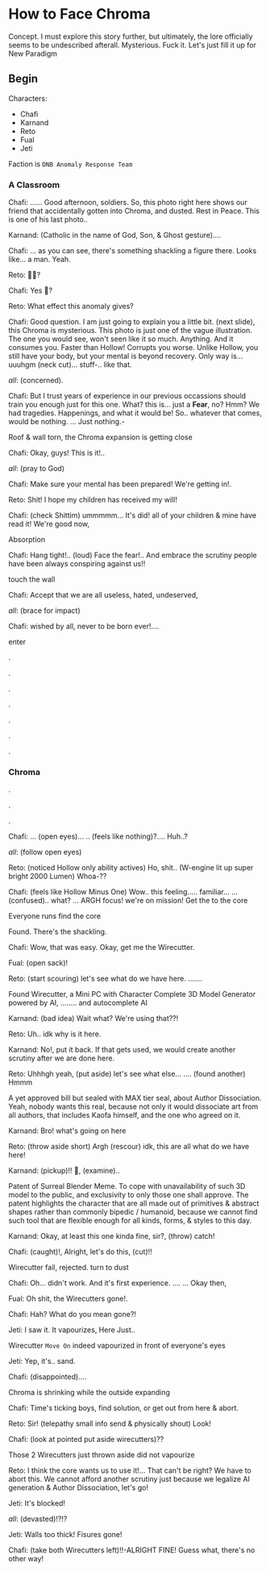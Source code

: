 # How to Face Chroma

Concept. I must explore this story further, but ultimately, the lore officially seems to be undescribed afterall. Mysterious. Fuck it. Let's just fill it up for New Paradigm

## Begin

Characters:

- Chafi
- Karnand
- Reto
- Fual
- Jeti

Faction is `DNB Anomaly Response Team`

### A Classroom

Chafi: ...... Good afternoon, soldiers. So, this photo right here shows our friend that accidentally gotten into Chroma, and dusted. Rest in Peace. This is one of his last photo..

Karnand: (Catholic in the name of God, Son, & Ghost gesture)....

Chafi: ... as you can see, there's something shackling a figure there. Looks like... a man. Yeah.

Reto: 🙋‍♂️?

Chafi: Yes 🫵?

Reto: What effect this anomaly gives?

Chafi: Good question. I am just going to explain you a little bit. (next slide), this Chroma is mysterious. This photo is just one of the vague illustration. The one you would see, won't seen like it so much. Anything. And it consumes you. Faster than Hollow! Corrupts you worse. Unlike Hollow, you still have your body, but your mental is beyond recovery. Only way is... uuuhgm (neck cut)... stuff-.. like that.

*all*: (concerned).

Chafi: But I trust years of experience in our previous occassions should train you enough just for this one. What? this is... just a **Fear**, no? Hmm? We had tragedies. Happenings, and what it would be! So.. whatever that comes, would be nothing. ... Just nothing.-

Roof & wall torn, the Chroma expansion is getting close

Chafi: Okay, guys! This is it!..

*all*: (pray to God)

Chafi: Make sure your mental has been prepared! We're getting in!.

Reto: Shit! I hope my children has received my will!

Chafi: (check Shittim) ummmmm... It's did! all of your children & mine have read it! We're good now,

Absorption

Chafi: Hang tight!.. (loud) Face the fear!.. And embrace the scrutiny people have been always conspiring against us!!

touch the wall

Chafi: Accept that we are all useless, hated, undeserved,

*all*: (brace for impact)

Chafi: wished by all, never to be born ever!....

enter

.

.

.

.

.

.

.

### Chroma

.

.

.

Chafi: ... (open eyes)... .. (feels like nothing)?.... Huh..?

*all*: (follow open eyes)

Reto: (noticed Hollow only ability actives) Ho, shit.. (W-engine lit up super bright 2000 Lumen) Whoa-??

Chafi: (feels like Hollow Minus One) Wow.. this feeling..... familiar... ... (confused).. what? ... ARGH focus! we're on mission! Get the to the core

Everyone runs find the core

Found. There's the shackling.

Chafi: Wow, that was easy. Okay, get me the Wirecutter.

Fual: (open sack)!

Reto: (start scouring) let's see what do we have here. .......

Found Wirecutter, a Mini PC with Character Complete 3D Model Generator powered by AI, ........ and autocomplete AI

Karnand: (bad idea) Wait what? We're using that??!

Reto: Uh.. idk why is it here.

Karnand: No!, put it back. If that gets used, we would create another scrutiny after we are done here.

Reto: Uhhhgh yeah, (put aside) let's see what else... .... (found another) Hmmm

A yet approved bill but sealed with MAX tier seal, about Author Dissociation. Yeah, nobody wants this real, because not only it would dissociate art from all authors, that includes Kaofa himself, and the one who agreed on it.

Karnand: Bro! what's going on here

Reto: (throw aside short) Argh (rescour) idk, this are all what do we have here!

Karnand: (pickup)!! 🫤, (examine)..

Patent of Surreal Blender Meme. To cope with unavailability of such 3D model to the public, and exclusivity to only those one shall approve. The patent highlights the character that are all made out of primitives & abstract shapes rather than commonly bipedic / humanoid, because we cannot find such tool that are flexible enough for all kinds, forms, & styles to this day.

Karnand: Okay, at least this one kinda fine, sir?, (throw) catch!

Chafi: (caught)!, Alright, let's do this, (cut)!!

Wirecutter fail, rejected. turn to dust

Chafi: Oh... didn't work. And it's first experience. .... ... Okay then,

Fual: Oh shit, the Wirecutters gone!.

Chafi: Hah? What do you mean gone?!

Jeti: I saw it. It vapourizes, Here Just.. 

Wirecutter `Move On` indeed vapourized in front of everyone's eyes

Jeti: Yep, it's.. sand.

Chafi: (disappointed)....

Chroma is shrinking while the outside expanding

Chafi: Time's ticking boys, find solution, or get out from here & abort.

Reto: Sir! (telepathy small info send & physically shout) Look!

Chafi: (look at pointed put aside wirecutters)??

Those 2 Wirecutters just thrown aside did not vapourize

Reto: I think the core wants us to use it!... That can't be right? We have to abort this. We cannot afford another scrutiny just because we legalize AI generation & Author Dissociation, let's go!

Jeti: It's blocked!

*all*: (devasted)!?!?

Jeti: Walls too thick! Fisures gone!

Chafi: (take both Wirecutters left)!!-ALRIGHT FINE! Guess what, there's no other way!